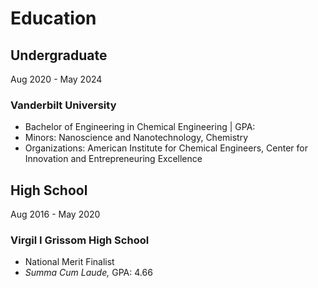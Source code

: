 # Education
## Undergraduate
Aug 2020 - May 2024
### Vanderbilt University
- Bachelor of Engineering in Chemical Engineering | GPA: 
- Minors: Nanoscience and Nanotechnology, Chemistry
- Organizations: American Institute for Chemical Engineers, Center for Innovation and Entrepreneuring Excellence
## High School
Aug 2016 - May 2020
### Virgil I Grissom High School
- National Merit Finalist
- _Summa Cum Laude,_ GPA: 4.66
